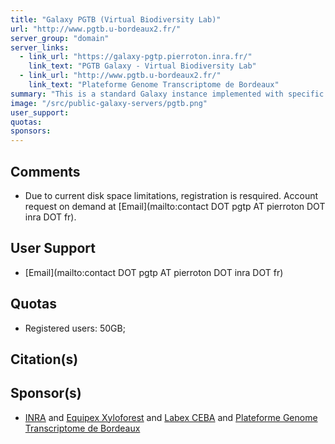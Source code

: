 ```yaml
---
title: "Galaxy PGTB (Virtual Biodiversity Lab)"
url: "http://www.pgtb.u-bordeaux2.fr/"
server_group: "domain"
server_links: 
  - link_url: "https://galaxy-pgtp.pierroton.inra.fr/"
    link_text: "PGTB Galaxy - Virtual Biodiversity Lab"
  - link_url: "http://www.pgtb.u-bordeaux2.fr/"
    link_text: "Plateforme Genome Transcriptome de Bordeaux"
summary: "This is a standard Galaxy instance implemented with specific tools for Biodiversity (Biodiversity Virtual Lab) and NGS (Ion Torrent from the PGTB facility) analysis. "
image: "/src/public-galaxy-servers/pgtb.png"
user_support: 
quotas: 
sponsors: 
---
```


## Comments

* Due to current disk space limitations, registration is resquired. Account request on demand at [Email](mailto:contact DOT pgtp AT pierroton DOT inra DOT fr).

## User Support

* [Email](mailto:contact DOT pgtp AT pierroton DOT inra DOT fr)

## Quotas

* Registered users: 50GB;

## Citation(s)


## Sponsor(s)

* [INRA](http://www.inra.fr/) and [Equipex Xyloforest](http://www.xyloforest.org/) and [Labex CEBA](http://www.labex-ceba.fr/) and [Plateforme Genome Transcriptome de Bordeaux](http://www.pgtb.u-bordeaux2.fr/)
